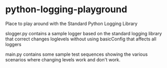 # python-logging-playground
Place to play around with the Standard Python Logging Library

slogger.py contains a sample logger based on the standard logging library that correct changes loglevels without
using basicConfig that affects all loggers

main.py contains some sample test sequences showing the various scenarios where changing levels work and don't work. 
